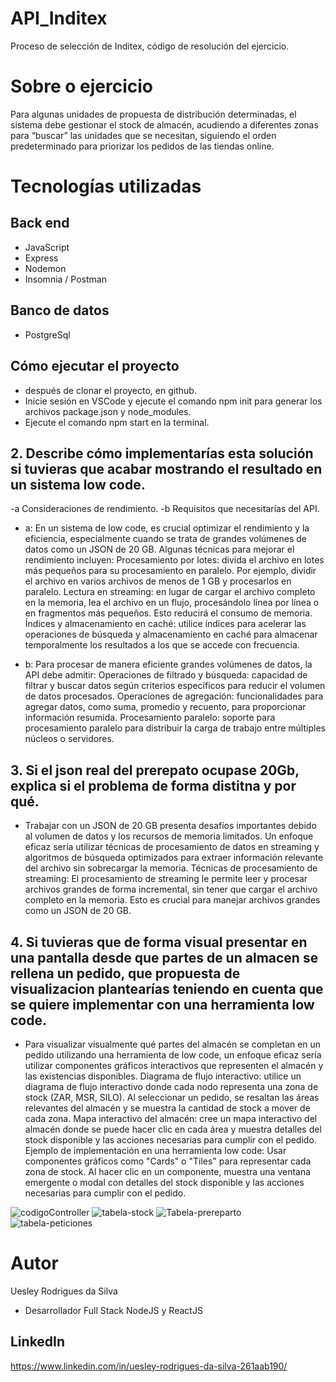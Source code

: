 # API_Inditex
Proceso de selección de Inditex, código de resolución del ejercicio.

# Sobre o ejercicio
Para algunas unidades de propuesta de distribución determinadas, el sistema debe gestionar el stock de almacén, acudiendo a diferentes zonas para “buscar” las unidades que se necesitan, siguiendo el orden predeterminado para priorizar los pedidos de las tiendas online.

# Tecnologías utilizadas
## Back end
- JavaScript
- Express
- Nodemon
- Insomnia / Postman
## Banco de datos  
- PostgreSql

## Cómo ejecutar el proyecto 
- después de clonar el proyecto, en github.
- Inicie sesión en VSCode y ejecute el comando npm init para generar los archivos package.json y node_modules.
- Ejecute el comando npm start en la terminal.

## 2. Describe cómo implementarías esta solución si tuvieras que acabar mostrando el resultado en un sistema low code.
-a Consideraciones de rendimiento.
-b Requisitos que necesitarías del API.

- a: En un sistema de low code, es crucial optimizar el rendimiento y la eficiencia, especialmente cuando se trata de grandes volúmenes de datos como un JSON de 20 GB. Algunas técnicas para mejorar el rendimiento incluyen:
Procesamiento por lotes: divida el archivo en lotes más pequeños para su procesamiento en paralelo. Por ejemplo, dividir el archivo en varios archivos de menos de 1 GB y procesarlos en paralelo.
Lectura en streaming: en lugar de cargar el archivo completo en la memoria, lea el archivo en un flujo, procesándolo línea por línea o en fragmentos más pequeños. Esto reducirá el consumo de memoria.
Índices y almacenamiento en caché: utilice índices para acelerar las operaciones de búsqueda y almacenamiento en caché para almacenar temporalmente los resultados a los que se accede con frecuencia.

- b: Para procesar de manera eficiente grandes volúmenes de datos, la API debe admitir:
Operaciones de filtrado y búsqueda: capacidad de filtrar y buscar datos según criterios específicos para reducir el volumen de datos procesados.
Operaciones de agregación: funcionalidades para agregar datos, como suma, promedio y recuento, para proporcionar información resumida.
Procesamiento paralelo: soporte para procesamiento paralelo para distribuir la carga de trabajo entre múltiples núcleos o servidores.

## 3. Si el json real del prerepato ocupase 20Gb, explica si el problema de forma distitna y por qué.
- Trabajar con un JSON de 20 GB presenta desafíos importantes debido al volumen de datos y los recursos de memoria limitados. Un enfoque eficaz sería utilizar técnicas de procesamiento de datos en streaming y algoritmos de búsqueda optimizados para extraer información relevante del archivo sin sobrecargar la memoria.
Técnicas de procesamiento de streaming:
El procesamiento de streaming le permite leer y procesar archivos grandes de forma incremental, sin tener que cargar el archivo completo en la memoria. Esto es crucial para manejar archivos grandes como un JSON de 20 GB.

## 4. Si tuvieras que de forma visual presentar en una pantalla desde que partes de un almacen se rellena un pedido, que propuesta de visualizacion plantearías teniendo en cuenta que se quiere implementar con una herramienta low code.

- Para visualizar visualmente qué partes del almacén se completan en un pedido utilizando una herramienta de low code, un enfoque eficaz sería utilizar componentes gráficos interactivos que representen el almacén y las existencias disponibles.
Diagrama de flujo interactivo: utilice un diagrama de flujo interactivo donde cada nodo representa una zona de stock (ZAR, MSR, SILO). Al seleccionar un pedido, se resaltan las áreas relevantes del almacén y se muestra la cantidad de stock a mover de cada zona.
Mapa interactivo del almacén: cree un mapa interactivo del almacén donde se puede hacer clic en cada área y muestra detalles del stock disponible y las acciones necesarias para cumplir con el pedido.
Ejemplo de implementación en una herramienta low code:
Usar componentes gráficos como "Cards" o "Tiles" para representar cada zona de stock.
Al hacer clic en un componente, muestra una ventana emergente o modal con detalles del stock disponible y las acciones necesarias para cumplir con el pedido.


![codigoController](https://github.com/Rodrigues-cloud/API_Inditex/assets/60243587/d64b0904-a950-43c8-963b-4b3722711a3c)
![tabela-stock](https://github.com/Rodrigues-cloud/API_Inditex/assets/60243587/39d70f5d-983f-4b95-9451-c531468a91be)
![Tabela-prereparto](https://github.com/Rodrigues-cloud/API_Inditex/assets/60243587/260dad1d-f342-4e95-8b17-62c50b0108cd)
![tabela-peticiones](https://github.com/Rodrigues-cloud/API_Inditex/assets/60243587/83d7d39c-6e8e-4f67-818d-4b3655e33c24)


# Autor
Uesley Rodrigues da Silva
- Desarrollador Full Stack NodeJS y ReactJS

## LinkedIn
https://www.linkedin.com/in/uesley-rodrigues-da-silva-261aab190/



  
